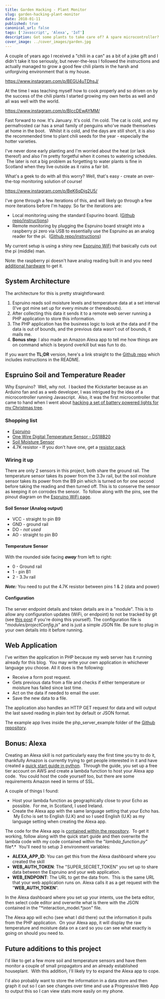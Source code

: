 ```yaml
---
title: Garden Hacking - Plant Monitor
slug: garden-hacking-plant-monitor
date: 2018-01-11
published: true
canonical_url: false
tags: ['Javascript', 'Alexa', 'IoT']
description: Got some plants to take care of? A spare microcontroller? Spare resources on a server?  An Amazon Echo? Well, step right up, this guide is for you!
cover_image: ../cover_images/garden.jpg
---
```


A couple of years ago I received a "chili in a can" as a bit of a joke gift and I didn't take it too seriously, but never-the-less I followed the instructions and actually managed to grow a good few chili plants in the harsh and unforgiving environment that is my house.

https://www.instagram.com/p/BEGU4uTDhsJ/

At the time I was teaching myself how to cook properly and so driven on by the success of the chili plants I started growing my own herbs as well and all was well with the world.

https://www.instagram.com/p/BIccDEwAYMM/

Fast forward to now. It's January. It's cold. I'm cold. The cat is cold, and my permafrosted car has a small family of penguins who've made themselves at home in the boot.   Whilst it is cold, and the days are still short, it is also the recommended time to plant chili seeds for the year - especially the hotter varieties.

I've never done early planting and I'm worried about the heat (or lack thereof) and also I'm pretty forgetful when it comes to watering schedules.  The later is not a big problem as forgetting to water plants is fine in Scotland when they live outside as it rains a fair bit.

What's a geek to do with all this worry? Well, that's easy - create an over-the-top monitoring solution of course!

https://www.instagram.com/p/BeK6qDjg2U5/

I've gone through a few iterations of this, and will likely go through a few more iterations before I'm happy. So far the iterations are:

- Local monitoring using the standard Espurino board. ([Github repo/instructions](https://github.com/huntlyc/Espruino-Plant-Monitoring-System))
- Remote monitoring by plugging the Espruino board straight into a raspberry pi zero via USB to essentially use the Espruino as an analog reader for the pi.  ([Github repo/instructions](https://github.com/huntlyc/pi-espruino-plant-monitor))

My current setup is using a shiny new [Espruino WiFi](http://www.espruino.com/WiFi) that basically cuts out the pi (middle) man.

Note: the raspberry pi doesn't have analog reading built in and you need [additional hardware](https://shop.pimoroni.com/products/raspio-analog-zero) to get it.

## System Architecture

The architecture for this is pretty straightforward:

1. Espruino reads soil moisture levels and temperature data at a set interval (I've got mine set up for every minute or thereabouts).
2. After collecting this data it sends it to a remote web server running a PHP application to store this information.
3. The PHP application has the business logic to look at the data and if the data is out of bounds, and the previous data wasn't out of bounds, it mails me.
4. **Bonus step**: I also made an Amazon Alexa app to tell me how things are on command which is beyond overkill but was fun to do.

If you want the **TL;DR** version, here's a link straight to the [Github repo](https://github.com/huntlyc/espruino-wifi-plant-monitor) which includes instructions in the README.

## Espruino Soil and Temperature Reader

Why Espruino?  Well, why not.  I backed the Kickstarter because as an Arduino fan and as a web developer, I was intrigued by the idea of a microcontroller running Javascript.  Also, it was the first microcontroller that came to hand when I went about [hacking a set of battery powered lights for my Christmas tree](https://github.com/huntlyc/espruino-xmas-lights).

### Shopping list

- [Espruino](http://www.espruino.com/WiFi)
- [One Wire Digital Temperature Sensor - DS18B20](https://www.sparkfun.com/products/245)
- [Soil Moisture Sensor](https://www.bitsbox.co.uk/index.php?main_page=product_info&amp;cPath=302_306&amp;products_id=2816)
- 4.7K resistor - If you don't have one, get a [resistor pack](https://coolcomponents.co.uk/products/resistor-kit-1-4w-500-total)

### Wiring it up

There are only 2 sensors in this project, both share the ground rail. The temperature sensor takes its power from the 3.3v rail, but the soil moisture sensor takes its power from the B9 pin which is turned on for one second before taking the reading and then turned off. This is to conserve the sensor as keeping it on corrodes the sensor.  To follow along with the pins, see the pinout diagram on the [Espruino WiFi page](http://www.espruino.com/WiFi).

#### Soil Sensor (Analog output)

- VCC - straight to pin B9
- GND - ground rail
- DO - *not used*
- AO - straight to pin B0

#### Temperature Sensor

With the rounded side facing ***away*** from left to right:

- 0 - Ground rail
- 1 - pin B1
- 2 - 3.3v rail

***Note:*** You need to put the 4.7K resistor between pins 1 & 2 (data and power)

#### Configuration

The server endpoint details and token details are in a "module". This is to allow any configuration updates (WiFi, or endpoint) to not be tracked by git (see [this post](https://www.huntlycameron.co.uk/git-ignore-file-change/) if you're doing this yourself). The configuration file is "*modules/projectConfig.js*" and is just a simple JSON file. Be sure to plug in your own details into it before running.

## Web Application

I've written the application in PHP because my web server has it running already for this blog.  You may write your own application in whichever language you choose. All it does is the following:

- Receive a form post request.
- Gets previous data from a file and checks if either temperature or moisture has failed since last time.
- Act on the data if needed to email the user.
- Save the new data to a file.

The application also handles an HTTP GET request for data and will output the last saved reading in plain text by default or JSON format.

The example app lives inside the php_server_example folder of the [Github repository](https://github.com/huntlyc/espruino-wifi-plant-monitor/tree/master/php_server_example).

## Bonus: Alexa

Creating an Alexa skill is not particularly easy the first time you try to do it, thankfully Amazon is currently trying to get people interested in it and have created a [quick start guide in python](https://developer.amazon.com/alexa-skills-kit/alexa-skill-quick-start-tutorial).  Through the guide, you set up a free tier account on AWS and create a lambda function to host your Alexa app code.  You could host the code yourself too, but there are some requirements Amazon need in terms of SSL.

A couple of things I found:

- Host your lambda function as geographically close to your Echo as possible.  For me, in Scotland, I used Ireland.
- Create the Alexa app with the same language setting that your Echo has.  My Echo is set to English (U.K) and so I used English (U.K) as my language setting when creating the Alexa app.

The code for the Alexa app is [contained within the repository](https://github.com/huntlyc/espruino-wifi-plant-monitor/tree/master/alexa_app).  To get it working, follow along with the quick start guide and then overwrite the lambda code with my code contained within the "*lambda_function.py*" file*.*  You'll need to setup 3 environment variables:

- **ALEXA_APP_ID**: You can get this from the Alexa dashboard where you created the skill
- **WEB_AUTH_TOKEN**: The "SUPER_SECRET_TOKEN" you set up to share data between the Espruino and your web application.
- **WEB_ENDPOINT**: The URL to get the data from.  This is the same URL that your web application runs on. Alexa calls it as a get request with the "**WEB_AUTH_TOKEN**".

In the Alexa dashboard where you set up your intents, use the beta editor, then select code editor and overwrite what is there with the JSON contained in the "*interaction_model.*json" file.

The Alexa app will echo (see what I did there) out the information it pulls from the PHP application.  On your Alexa app, it will display the raw temperature and moisture data on a card so you can see what exactly is going on should you need to.

## Future additions to this project

I'd like to get a few more soil and temperature sensors and have them monitor a couple of small propagators and an already established houseplant.  With this addition, I'll likely try to expand the Alexa app to cope.

I'd also probably want to store the information in a data store and then graph it out so I can see changes over time and use a Progressive Web App to output this so I can view stats more easily on my phone.

